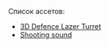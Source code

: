 Список ассетов:
* [3D Defence Lazer Turret](https://assetstore.unity.com/packages/3d/environments/sci-fi/3d-defence-lazer-turret-190350)
* [Shooting sound](https://mixkit.co/free-sound-effects/gun/)